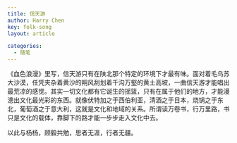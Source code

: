 ```yaml
---
title: 信天游
author: Harry Chen
key: folk-song
layout: article

categories:
  - 随笔
---
```


  《血色浪漫》里写，信天游只有在陕北那个特定的环境下才最有味。面对着毛乌苏大沙漠，任凭夹杂着黄沙的朔风刮划着千沟万壑的黄土高坡，一曲信天游才能唱出最荒凉的感觉。其实一切文化都有它诞生的摇篮，只有在属于他们的地方，才能漫漶出文化最光彩的东西。就像伏特加之于西伯利亚，清酒之于日本，烧锅之于东北，葡萄酒之于意大利，这就是文化和地域的关系。所谓读万卷书，行万里路，书只是文化的载体，靠脚下的路才能一步步走入文化中去。

  以此与杨杨，顾毅共勉，思者无涯，行者无疆。
